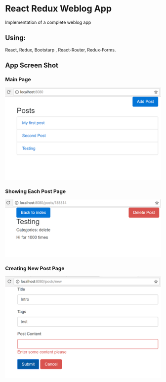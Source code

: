 # React Redux Weblog App

Implementation of a complete weblog app

## Using:
React, Redux, Bootstarp , React-Router, Redux-Forms.

## App Screen Shot
### Main Page
![alt Main URL](https://github.com/imahsa/react-redux-weblog/blob/master/screenshots/postsindex.PNG)
### Showing Each Post Page
![alt Post URL](https://github.com/imahsa/react-redux-weblog/blob/master/screenshots/postshow.PNG)
### Creating New Post Page
![alt New Post URL](https://github.com/imahsa/react-redux-weblog/blob/master/screenshots/postnew.PNG)
